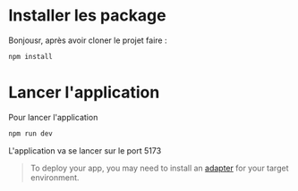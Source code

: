 # Installer les package

Bonjousr, après avoir cloner le projet faire :
```bash
npm install
```

# Lancer l'application
Pour lancer l'application


```bash
npm run dev
```

L'application va se lancer sur le port 5173


> To deploy your app, you may need to install an [adapter](https://kit.svelte.dev/docs/adapters) for your target environment.
